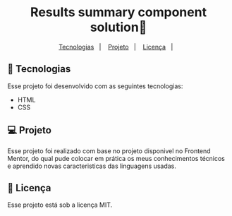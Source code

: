 # <h1 align="center"> Results summary component solution📝</h1>
<p align="center">
  <a href="#-tecnologias">Tecnologias</a>&nbsp;&nbsp;&nbsp;|&nbsp;&nbsp;&nbsp;
  <a href="#-projeto">Projeto</a>&nbsp;&nbsp;&nbsp;|&nbsp;&nbsp;&nbsp;
  <a href="#-licenca">Licença</a>&nbsp;&nbsp;&nbsp;|&nbsp;&nbsp;&nbsp;
</p>


## 🚀 Tecnologias
Esse projeto foi desenvolvido com as seguintes tecnologias:

- HTML
- CSS


## 💻 Projeto
Esse projeto foi realizado com base no projeto disponivel no Frontend Mentor, do qual pude colocar em prática os meus conhecimentos técnicos e aprendido novas caracteristicas das linguagens usadas.
 

## 📝 Licença
Esse projeto está sob a licença MIT.
